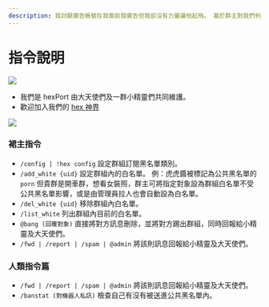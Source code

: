 ```yaml
---
description: 我討厭廣告帳號在我面前發廣告但我卻沒有力量讓他起飛。 基於群主對我們判斷的信任，並持續監督我們避免極權化。
---
```


# 指令說明



![](https://dr.sudo.host/HRYESc+)

* 我們是 hexPort 由大天使們及一群小精靈們共同維護。
* 歡迎加入我們的 [hex 神界](https://t.me/hexuniverse)

![](https://img.shields.io/badge/python-3.6%2B-blue.svg)



### 裙主指令

* `/config | !hex config`  設定群組訂閱黑名單類別。
* `/add_white {uid}`  設定群組內的白名單。  例：虎虎醬被標記為公共黑名單的 `porn` 但貴群是開車群，想看女裝照，群主可將指定對象設為群組白名單不受公共黑名單影響，或是由管理員拉人也會自動設為白名單。
* `/del_white {uid}`  移除群組內白名單。
* `/list_white`  列出群組內目前的白名單。
* `@bang (回覆對象)`  直接將對方訊息刪除，並將對方踢出群組，同時回報給小精靈及大天使們。
* `/fwd | /report | /spam | @admin`  將該則訊息回報給小精靈及大天使們。

### 人類指令篇 <a id="&#x4EBA;&#x985E;&#x6307;&#x4EE4;&#x7BC7;"></a>

* `/fwd | /report | /spam | @admin`  將該則訊息回報給小精靈及大天使們。
* `/banstat (對機器人私訊)`  檢查自己有沒有被送進公共黑名單內。

